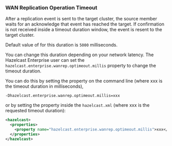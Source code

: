 
### WAN Replication Operation Timeout

After a replication event is sent to the target cluster, the source member waits for an acknowledge that event has reached the target.
If confirmation is not received inside a timeout duration window, the event is resent to the target cluster.

Default value of for this duration is `5000` milliseconds.

You can change this duration depending on your network latency. The Hazelcast Enterprise user can set the `hazelcast.enterprise.wanrep.optimeout.millis`
property to change the timeout duration.

You can do this by setting the property on the command line (where xxx is the timeout duration in milliseconds),

```plain
-Dhazelcast.enterprise.wanrep.optimeout.millis=xxx
```

or by setting the property inside the `hazelcast.xml` (where xxx is the requested timeout duration):

```xml
<hazelcast>
  <properties>
    <property name="hazelcast.enterprise.wanrep.optimeout.millis">xxx</property>
  </properties>
</hazelcast>
``` 

